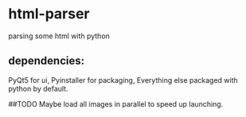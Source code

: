 # html-parser

parsing some html with python

## dependencies:

PyQt5 for ui, Pyinstaller for packaging, Everything else packaged with python by default.

##TODO
Maybe load all images in parallel to speed up launching. 
